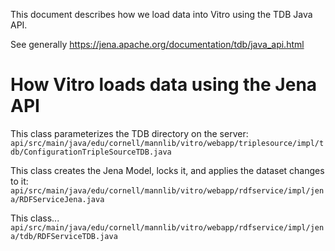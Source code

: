 This document describes how we load data into Vitro using the TDB Java API.

See generally https://jena.apache.org/documentation/tdb/java_api.html

# How Vitro loads data using the Jena API
This class parameterizes the TDB directory on the server:
`api/src/main/java/edu/cornell/mannlib/vitro/webapp/triplesource/impl/tdb/ConfigurationTripleSourceTDB.java`

This class creates the Jena Model, locks it, and applies the dataset changes to it:
`api/src/main/java/edu/cornell/mannlib/vitro/webapp/rdfservice/impl/jena/RDFServiceJena.java`

This class...
`api/src/main/java/edu/cornell/mannlib/vitro/webapp/rdfservice/impl/jena/tdb/RDFServiceTDB.java` 